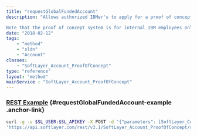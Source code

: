 ```yaml
---
title: "requestGlobalFundedAccount"
description: "Allows authorized IBMer's to apply for a proof of concept account using global funding. Requests will be reviewed by multiple internal teams before an account is created. 

Note that the proof of concept system is for internal IBM employees only and is not applicable to users outside the IBM organization. "
date: "2018-02-12"
tags:
    - "method"
    - "sldn"
    - "Account"
classes:
    - "SoftLayer_Account_ProofOfConcept"
type: "reference"
layout: "method"
mainService : "SoftLayer_Account_ProofOfConcept"
---
```


### [REST Example](#requestGlobalFundedAccount-example) <a href="/article/rest/"><i class="fas fa-question"></i></a> {#requestGlobalFundedAccount-example .anchor-link} 
```bash
curl -g -u $SL_USER:$SL_APIKEY -X POST -d '{"parameters": [SoftLayer_Container_Account_ProofOfConcept_Request_GlobalFunded]}' \
'https://api.softlayer.com/rest/v3.1/SoftLayer_Account_ProofOfConcept/requestGlobalFundedAccount'
```
